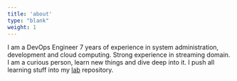 ```yaml
---
title: 'about'
type: "blank"
weight: 1
---
```

I am a DevOps Engineer 7 years of experience in system administration, development and cloud computing. Strong experience in streaming domain.
I am a curious person, learn new things and dive deep into it. I push all learning stuff into my 
<a target="_blank" rel="noopener noreferrer" href="https://github.com/avramukk/lab.git">lab</a> repository.
